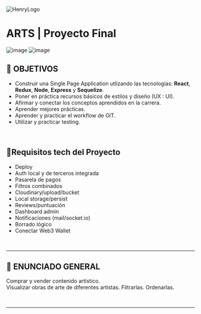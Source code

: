 ![HenryLogo](https://d31uz8lwfmyn8g.cloudfront.net/Assets/logo-henry-white-lg.png)

# **ARTS** | Proyecto Final

![image](https://github.com/AnabellaSimonpietri/PF-Arts-Client/assets/120821574/70944dbe-e4a7-433b-a900-366acf4932e6)
![image](https://github.com/AnabellaSimonpietri/PF-Arts-Client/assets/120821574/85498850-ad37-4f10-96bd-0515ce53e3b6)

## **📌 OBJETIVOS**

-  Construir una Single Page Application utlizando las tecnologías: **React**, **Redux**, **Node**, **Express** y **Sequelize**.
-  Poner en práctica recursos básicos de estilos y diseño (UX : UI).
-  Afirmar y conectar los conceptos aprendidos en la carrera.
-  Aprender mejores prácticas.
-  Aprender y practicar el workflow de GIT.
-  Utilizar y practicar testing.

<br />

## **📌Requisitos tech del Proyecto**

- Deploy
- Auth local y de terceros integrada 
- Pasarela de pagos
- Filtros combinados
- Cloudinary/upload/bucket
- Local storage/persist
- Reviews/puntuación
- Dashboard admin
- Notificaciones (mail/socket.io)
- Borrado lógico
- Conectar Web3 Wallet

<br />

---

## **📖 ENUNCIADO GENERAL**

Comprar  y vender contenido artístico.  
Visualizar obras de arte de diferentes artistas.
Filtrarlas.
Ordenarlas.

<br />

---

<br />

<div align="center">
<img src="" alt="" />
</div>
